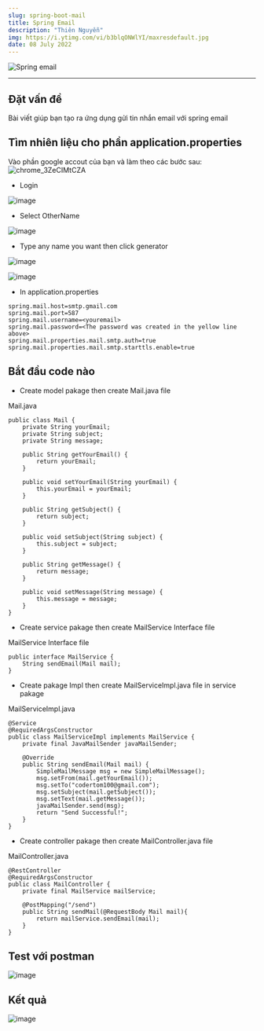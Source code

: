 ```yaml
---
slug: spring-boot-mail
title: Spring Email
description: "Thiên Nguyễn"
img: https://i.ytimg.com/vi/b3blqONWlYI/maxresdefault.jpg
date: 08 July 2022
---
```


![Spring email](https://i.ytimg.com/vi/b3blqONWlYI/maxresdefault.jpg)

---

## Đặt vấn đề
Bài viết giúp bạn tạo ra ứng dụng gửi tin nhắn email với spring email

## Tìm nhiên liệu cho phần application.properties
Vào phần google accout của bạn và làm theo các bước sau:
![chrome_3ZeCIMtCZA](https://user-images.githubusercontent.com/107902169/177942966-14bbdd2a-2a61-4477-9af8-ab3c7ed517a4.png)

- Login

![image](https://user-images.githubusercontent.com/107902169/177944259-3429cc7e-f76c-4db5-98f9-43793ddc248a.png)

- Select OtherName

![image](https://user-images.githubusercontent.com/107902169/177944471-4cca8f09-6485-491f-9f38-0a4dd3199521.png)

- Type any name you want then click generator

![image](https://user-images.githubusercontent.com/107902169/177944590-1587f398-8a8f-49a5-a8f3-66da8cd986eb.png)

![image](https://user-images.githubusercontent.com/107902169/177945008-19bd57f1-a4ab-4c5c-80c3-ea97a0cbcf16.png)

- In application.properties

```
spring.mail.host=smtp.gmail.com
spring.mail.port=587
spring.mail.username=<youremail>
spring.mail.password=<The password was created in the yellow line above>
spring.mail.properties.mail.smtp.auth=true
spring.mail.properties.mail.smtp.starttls.enable=true
```
## Bắt đầu code nào
- Create model pakage then create Mail.java file

Mail.java
```
public class Mail {
    private String yourEmail;
    private String subject;
    private String message;

    public String getYourEmail() {
        return yourEmail;
    }

    public void setYourEmail(String yourEmail) {
        this.yourEmail = yourEmail;
    }

    public String getSubject() {
        return subject;
    }

    public void setSubject(String subject) {
        this.subject = subject;
    }

    public String getMessage() {
        return message;
    }

    public void setMessage(String message) {
        this.message = message;
    }
}
```

- Create service pakage then create MailService Interface file

MailService Interface file
```
public interface MailService {
    String sendEmail(Mail mail);
}
```

- Create pakage Impl then create MailServiceImpl.java file in service pakage

MailServiceImpl.java
```
@Service
@RequiredArgsConstructor
public class MailServiceImpl implements MailService {
    private final JavaMailSender javaMailSender;

    @Override
    public String sendEmail(Mail mail) {
        SimpleMailMessage msg = new SimpleMailMessage();
        msg.setFrom(mail.getYourEmail());
        msg.setTo("codertom100@gmail.com");
        msg.setSubject(mail.getSubject());
        msg.setText(mail.getMessage());
        javaMailSender.send(msg);
        return "Send Successful!";
    }
}
```

- Create controller pakage then create MailController.java file

MailController.java
```
@RestController
@RequiredArgsConstructor
public class MailController {
    private final MailService mailService;

    @PostMapping("/send")
    public String sendMail(@RequestBody Mail mail){
        return mailService.sendEmail(mail);
    }
}
```

## Test với postman

![image](https://user-images.githubusercontent.com/107902169/177947002-e3b5f088-5d1a-4c6c-8b31-c116c09a1e42.png)

## Kết quả

![image](https://user-images.githubusercontent.com/107902169/177947139-75780ae0-e9de-49fa-9109-a891e815966a.png)


